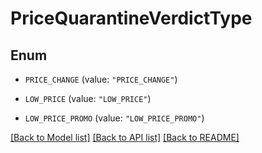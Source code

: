 # PriceQuarantineVerdictType

## Enum


* `PRICE_CHANGE` (value: `"PRICE_CHANGE"`)

* `LOW_PRICE` (value: `"LOW_PRICE"`)

* `LOW_PRICE_PROMO` (value: `"LOW_PRICE_PROMO"`)


[[Back to Model list]](../README.md#documentation-for-models) [[Back to API list]](../README.md#documentation-for-api-endpoints) [[Back to README]](../README.md)



